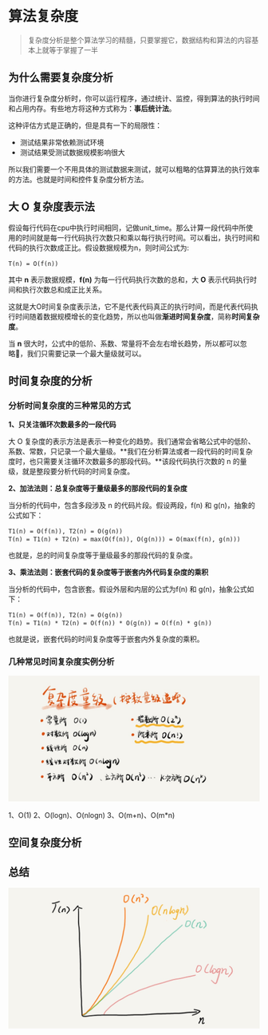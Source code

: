 # 算法复杂度

> 复杂度分析是整个算法学习的精髓，只要掌握它，数据结构和算法的内容基本上就等于掌握了一半

## 为什么需要复杂度分析

当你进行复杂度分析时，你可以运行程序，通过统计、监控，得到算法的执行时间和占用内存。有些地方将这种方式称为：**事后统计法**。

这种评估方式是正确的，但是具有一下的局限性：
* 测试结果非常依赖测试环境
* 测试结果受测试数据规模影响很大

所以我们需要一个不用具体的测试数据来测试，就可以粗略的估算算法的执行效率的方法。也就是时间和控件复杂度分析方法。

## 大 O 复杂度表示法

假设每行代码在cpu中执行时间相同，记做unit_time。那么计算一段代码中所使用的时间就是每一行代码执行次数只和乘以每行执行时间。可以看出，执行时间和代码的执行次数成正比。假设数据规模为n，则时间公式为:
```
T(n) = O(f(n))
```
其中 **n** 表示数据规模，**f(n)** 为每一行代码执行次数的总和，大 **O** 表示代码执行时间和执行次数总和成正比关系。

这就是大O时间复杂度表示法，它不是代表代码真正的执行时间，而是代表代码执行时间随着数据规模增长的变化趋势，所以也叫做**渐进时间复杂度**，简称**时间复杂度**。

当 **n** 很大时，公式中的低阶、系数、常量将不会左右增长趋势，所以都可以忽略，我们只需要记录一个最大量级就可以。

## 时间复杂度的分析

### 分析时间复杂度的三种常见的方式

**1、只关注循环次数最多的一段代码**

大 O 复杂度的表示方法是表示一种变化的趋势。我们通常会省略公式中的低阶、系数、常数，只记录一个最大量级。**我们在分析算法或者一段代码的时间复杂度时，也只需要关注循环次数最多的那段代码。**该段代码执行次数的 n 的量级，就是整段要分析代码的时间复杂度。

**2、加法法则：总复杂度等于量级最多的那段代码的复杂度**

当分析的代码中，包含多段涉及 n 的代码片段。假设两段，f(n) 和 g(n)，抽象的公式如下：
```
T1(n) = O(f(n)), T2(n) = O(g(n))
T(n) = T1(n) + T2(n) = max(O(f(n)), O(g(n))) = O(max(f(n), g(n)))
```
也就是，总的时间复杂度等于量级最多的那段代码的复杂度。

**3、乘法法则：嵌套代码的复杂度等于嵌套内外代码复杂度的乘积**

当分析的代码中，包含嵌套。假设外层和内层的公式为f(n) 和 g(n)，抽象公式如下：
```
T1(n) = O(f(n)), T2(n) = O(g(n))
T(n) = T1(n) * T2(n) = O(f(n)) * O(g(n)) = O(f(n) * g(n))
```
也就是说，嵌套代码的时间复杂度等于嵌套内外复杂度的乘积。

### 几种常见时间复杂度实例分析
![](media/15475309384565/15486440662640.jpg)

1、O(1)
2、O(logn)、O(nlogn)
3、O(m+n)、O(m*n)

## 空间复杂度分析






## 总结
![](media/15475309384565/15486442767126.jpg)







